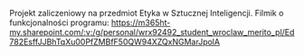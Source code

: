 Projekt zaliczeniowy na przedmiot Etyka w Sztucznej Inteligencji.
Filmik o funkcjonalności programu: https://m365ht-my.sharepoint.com/:v:/g/personal/wrx92492_student_wroclaw_merito_pl/Ed782EsffJJBhTqXu00PfZMBfF50QW94XZQxNGMarJpolA
